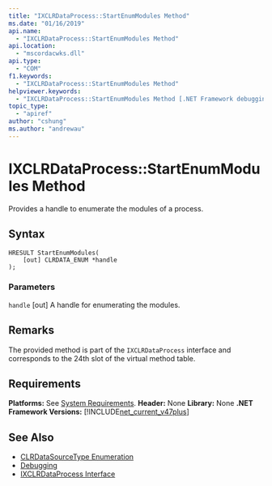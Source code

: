 ```yaml
---
title: "IXCLRDataProcess::StartEnumModules Method"
ms.date: "01/16/2019"
api.name:
  - "IXCLRDataProcess::StartEnumModules Method"
api.location:
  - "mscordacwks.dll"
api.type:
  - "COM"
f1.keywords:
  - "IXCLRDataProcess::StartEnumModules Method"
helpviewer.keywords:
  - "IXCLRDataProcess::StartEnumModules Method [.NET Framework debugging]"
topic_type:
  - "apiref"
author: "cshung"
ms.author: "andrewau"
---
```

# IXCLRDataProcess::StartEnumModules Method

Provides a handle to enumerate the modules of a process.

## Syntax

```
HRESULT StartEnumModules(
    [out] CLRDATA_ENUM *handle
);
```

### Parameters

`handle`
[out] A handle for enumerating the modules.

## Remarks

The provided method is part of the `IXCLRDataProcess` interface and corresponds to the 24th slot of the virtual method table.

## Requirements

**Platforms:** See [System Requirements](../../../../docs/framework/get-started/system-requirements.md).
**Header:** None
**Library:** None
**.NET Framework Versions:** [!INCLUDE[net_current_v47plus](../../../../includes/net-current-v47plus.md)]

## See Also

- [CLRDataSourceType Enumeration](../../../../docs/framework/unmanaged-api/debugging/clrdatasourcetype-enumeration.md)
- [Debugging](../../../../docs/framework/unmanaged-api/debugging/index.md)
- [IXCLRDataProcess Interface](../../../../docs/framework/unmanaged-api/debugging/ixclrdataprocess-interface.md)
